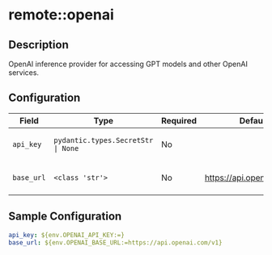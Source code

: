 # remote::openai

## Description

OpenAI inference provider for accessing GPT models and other OpenAI services.

## Configuration

| Field | Type | Required | Default | Description |
|-------|------|----------|---------|-------------|
| `api_key` | `pydantic.types.SecretStr \| None` | No |  | API key for OpenAI models |
| `base_url` | `<class 'str'>` | No | https://api.openai.com/v1 | Base URL for OpenAI API |

## Sample Configuration

```yaml
api_key: ${env.OPENAI_API_KEY:=}
base_url: ${env.OPENAI_BASE_URL:=https://api.openai.com/v1}

```


